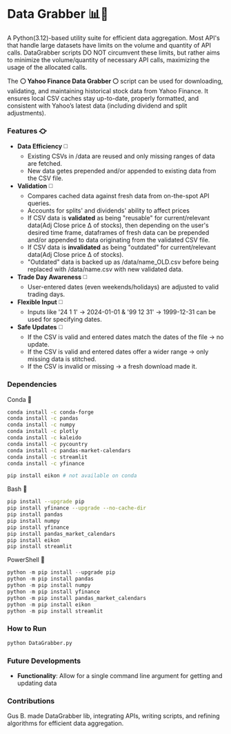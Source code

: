# Data Grabber 📊🤛
A Python(3.12)-based utility suite for efficient data aggregation. Most API's that handle large datasets have limits on the volume and quantity of API calls. DataGrabber scripts DO NOT circumvent these limits, but rather aims to minimize the volume/quantity of necessary API calls, maximizing the usage of the allocated calls. 

The **⚪️ Yahoo Finance Data Grabber ⚪️** script can be used for downloading, validating, and maintaining historical stock data from Yahoo Finance. It ensures local CSV caches stay up-to-date, properly formatted, and consistent with Yahoo’s latest data (including dividend and split adjustments). 

### Features ⛮
+ **Data Efficiency** ◻️
  + Existing CSVs in /data are reused and only missing ranges of data are fetched.
  + New data getes prepended and/or appended to existing data from the CSV file.
+ **Validation** ◻️
  + Compares cached data against fresh data from on-the-spot API queries.
  + Accounts for splits' and dividends' ability to affect prices
  + If CSV data is **validated** as being "reusable" for current/relevant data(Adj Close price Δ of stocks), then depending on the user's desired time frame, dataframes of fresh data can be prepended and/or appended to data originating from the validated CSV file.
  + If CSV data is **invalidated** as being "outdated" for current/relevant data(Adj Close price Δ of stocks).
  + "Outdated" data is backed up as /data/name_OLD.csv before being replaced with /data/name.csv with new validated data.
+ **Trade Day Awareness** ◻️
  + User-entered dates (even weekends/holidays) are adjusted to valid trading days.
+ **Flexible Input** ◻️
  + Inputs like '24 1 1' → 2024-01-01 & '99 12 31' → 1999-12-31 can be used for specifying dates.
+ **Safe Updates** ◻️
  + If the CSV is valid and entered dates match the dates of the file → no update.
  + If the CSV is valid and entered dates offer a wider range → only missing data is stitched.
  + If the CSV is invalid or missing → a fresh download made it.
    
  
           
### Dependencies
Conda 🐍
```bash
conda install -c conda-forge 
conda install -c pandas 
conda install -c numpy 
conda install -c plotly 
conda install -c kaleido 
conda install -c pycountry
conda install -c pandas-market-calendars 
conda install -c streamlit 
conda install -c yfinance 
```
```bash
pip install eikon # not available on conda
```

Bash 🐧
```bash
pip install --upgrade pip
pip install yfinance --upgrade --no-cache-dir
pip install pandas
pip install numpy
pip install yfinance
pip install pandas_market_calendars
pip install eikon
pip install streamlit
```
PowerShell 📎
```powershell
python -m pip install --upgrade pip
python -m pip install pandas
python -m pip install numpy
python -m pip install yfinance
python -m pip install pandas_market_calendars
python -m pip install eikon
python -m pip install streamlit
```


### How to Run
  ```bash
  python DataGrabber.py
  ```

### Future Developments
- **Functionality**: Allow for a single command line argument for getting and updating data

### Contributions
Gus B. made DataGrabber lib, integrating APIs, writing scripts, and refining algorithms for efficient data aggregation.



